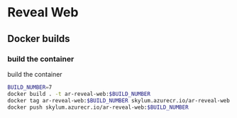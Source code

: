 # Reveal Web

## Docker builds

### build the container

build the container

```sh
BUILD_NUMBER=7
docker build . -t ar-reveal-web:$BUILD_NUMBER
docker tag ar-reveal-web:$BUILD_NUMBER skylum.azurecr.io/ar-reveal-web:$BUILD_NUMBER
docker push skylum.azurecr.io/ar-reveal-web:$BUILD_NUMBER
```
